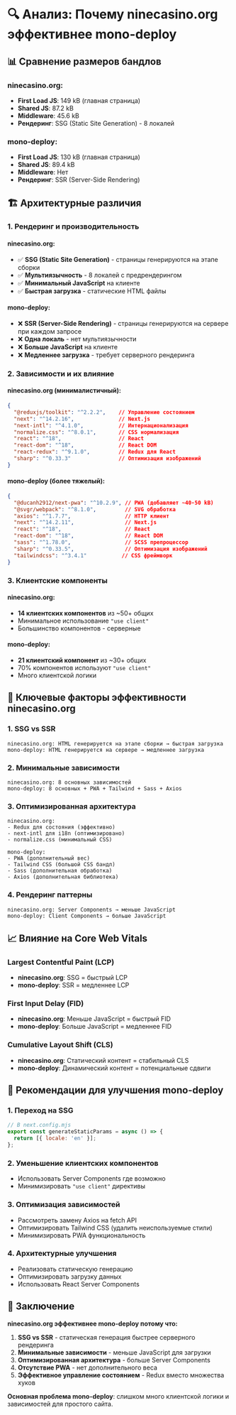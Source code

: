 # 🔍 Анализ: Почему ninecasino.org эффективнее mono-deploy

## 📊 Сравнение размеров бандлов

### ninecasino.org:
- **First Load JS**: 149 kB (главная страница)
- **Shared JS**: 87.2 kB
- **Middleware**: 45.6 kB
- **Рендеринг**: SSG (Static Site Generation) - 8 локалей

### mono-deploy:
- **First Load JS**: 130 kB (главная страница)
- **Shared JS**: 89.4 kB
- **Middleware**: Нет
- **Рендеринг**: SSR (Server-Side Rendering)

## 🏗️ Архитектурные различия

### 1. **Рендеринг и производительность**

#### ninecasino.org:
- ✅ **SSG (Static Site Generation)** - страницы генерируются на этапе сборки
- ✅ **Мультиязычность** - 8 локалей с предрендерингом
- ✅ **Минимальный JavaScript** на клиенте
- ✅ **Быстрая загрузка** - статические HTML файлы

#### mono-deploy:
- ❌ **SSR (Server-Side Rendering)** - страницы генерируются на сервере при каждом запросе
- ❌ **Одна локаль** - нет мультиязычности
- ❌ **Больше JavaScript** на клиенте
- ❌ **Медленнее загрузка** - требует серверного рендеринга

### 2. **Зависимости и их влияние**

#### ninecasino.org (минималистичный):
```json
{
  "@reduxjs/toolkit": "^2.2.2",    // Управление состоянием
  "next": "^14.2.16",              // Next.js
  "next-intl": "^4.1.0",           // Интернационализация
  "normalize.css": "^8.0.1",       // CSS нормализация
  "react": "^18",                  // React
  "react-dom": "^18",              // React DOM
  "react-redux": "^9.1.0",         // Redux для React
  "sharp": "^0.33.3"               // Оптимизация изображений
}
```

#### mono-deploy (более тяжелый):
```json
{
  "@ducanh2912/next-pwa": "^10.2.9", // PWA (добавляет ~40-50 kB)
  "@svgr/webpack": "^8.1.0",         // SVG обработка
  "axios": "^1.7.7",                 // HTTP клиент
  "next": "^14.2.11",                // Next.js
  "react": "^18",                    // React
  "react-dom": "^18",                // React DOM
  "sass": "^1.78.0",                 // SCSS препроцессор
  "sharp": "^0.33.5",                // Оптимизация изображений
  "tailwindcss": "^3.4.1"           // CSS фреймворк
}
```

### 3. **Клиентские компоненты**

#### ninecasino.org:
- **14 клиентских компонентов** из ~50+ общих
- Минимальное использование `"use client"`
- Большинство компонентов - серверные

#### mono-deploy:
- **21 клиентский компонент** из ~30+ общих
- 70% компонентов используют `"use client"`
- Много клиентской логики

## 🎯 Ключевые факторы эффективности ninecasino.org

### 1. **SSG vs SSR**
```
ninecasino.org: HTML генерируется на этапе сборки → быстрая загрузка
mono-deploy: HTML генерируется на сервере → медленнее загрузка
```

### 2. **Минимальные зависимости**
```
ninecasino.org: 8 основных зависимостей
mono-deploy: 8 основных + PWA + Tailwind + Sass + Axios
```

### 3. **Оптимизированная архитектура**
```
ninecasino.org: 
- Redux для состояния (эффективно)
- next-intl для i18n (оптимизировано)
- normalize.css (минимальный CSS)

mono-deploy:
- PWA (дополнительный вес)
- Tailwind CSS (большой CSS бандл)
- Sass (дополнительная обработка)
- Axios (дополнительная библиотека)
```

### 4. **Рендеринг паттерны**
```
ninecasino.org: Server Components → меньше JavaScript
mono-deploy: Client Components → больше JavaScript
```

## 📈 Влияние на Core Web Vitals

### Largest Contentful Paint (LCP)
- **ninecasino.org**: SSG = быстрый LCP
- **mono-deploy**: SSR = медленнее LCP

### First Input Delay (FID)
- **ninecasino.org**: Меньше JavaScript = быстрый FID
- **mono-deploy**: Больше JavaScript = медленнее FID

### Cumulative Layout Shift (CLS)
- **ninecasino.org**: Статический контент = стабильный CLS
- **mono-deploy**: Динамический контент = потенциальные сдвиги

## 🚀 Рекомендации для улучшения mono-deploy

### 1. **Переход на SSG**
```javascript
// В next.config.mjs
export const generateStaticParams = async () => {
  return [{ locale: 'en' }];
};
```

### 2. **Уменьшение клиентских компонентов**
- Использовать Server Components где возможно
- Минимизировать `"use client"` директивы

### 3. **Оптимизация зависимостей**
- Рассмотреть замену Axios на fetch API
- Оптимизировать Tailwind CSS (удалить неиспользуемые стили)
- Минимизировать PWA функциональность

### 4. **Архитектурные улучшения**
- Реализовать статическую генерацию
- Оптимизировать загрузку данных
- Использовать React Server Components

## 🎯 Заключение

**ninecasino.org эффективнее mono-deploy потому что:**

1. **SSG vs SSR** - статическая генерация быстрее серверного рендеринга
2. **Минимальные зависимости** - меньше JavaScript для загрузки
3. **Оптимизированная архитектура** - больше Server Components
4. **Отсутствие PWA** - нет дополнительного веса
5. **Эффективное управление состоянием** - Redux вместо множества хуков

**Основная проблема mono-deploy**: слишком много клиентской логики и зависимостей для простого сайта.
